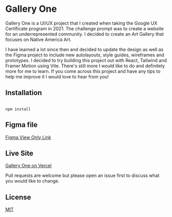# Gallery One

Gallery One is a UI/UX project that I created when taking the Google UX Certificate program in 2021. The challenge prompt was to create a website for an underrepresented community. I decided to create an Art Gallery that focuses on Native America Art.

I have learned a lot since then and decided to update the design as well as the Figma project to include new
autolayouts, style guides, wireframes and prototypes. I decided to try building this project out with React, Tailwind
and Framer Motion using Vite. There's still more I would like to do and definitely more for me to learn. If you come across this project and have any tips to help me improve it I would love to hear from you!

## Installation

```

npm install

```

## Figma file

[Figma View Only Link](https://www.figma.com/file/vKV06qCWPUAutoYRXrdmQu/Gallery-One?node-id=135%3A1440&t=S5JdcUMJwVKmcqhn-1)

## Live Site

[Gallery One on Vercel](https://gallery-one-vite.vercel.app/)

Pull requests are welcome but please open an issue first
to discuss what you would like to change.

## License

[MIT](https://choosealicense.com/licenses/mit/)
